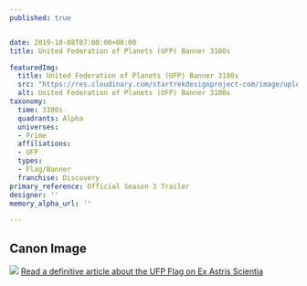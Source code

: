 ```yaml
---
published: true


date: 2019-10-08T07:00:00+00:00
title: United Federation of Planets (UFP) Banner 3100s

featuredImg:
  title: United Federation of Planets (UFP) Banner 3100s
  src: "https://res.cloudinary.com/startrekdesignproject-com/image/upload/v1570563602/UFPBanner3100s.png"
  alt: United Federation of Planets (UFP) Banner 3100s
taxonomy:
  time: 3100s
  quadrants: Alpha
  universes:
  - Prime
  affiliations:
  - UFP
  types:
  - Flag/Banner
  franchise: Discovery
primary_reference: Official Season 3 Trailer
designer: ''
memory_alpha_url: ''

---
```

## Canon Image


![](https://res.cloudinary.com/startrekdesignproject-com/image/upload/v1570563602/UFP3100s-1.jpg)
[Read a definitive article about the UFP Flag on Ex Astris Scientia](http://www.ex-astris-scientia.org/inconsistencies/NEW_federation_flag.htm) 